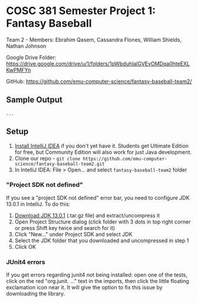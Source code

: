 # COSC 381 Semester Project 1: Fantasy Baseball

Team 2 - Members: Ebrahim Qasem, Cassandra Flones, William Shields, Nathan Johnson

Google Drive Folder: https://drive.google.com/drive/u/1/folders/1pWbduhIalGVEvOMDqa0hteEXLKwPMFYn

GitHub: https://github.com/emu-computer-science/fantasy-baseball-team2/

## Sample Output

```
...
```

## Setup
1. [Install IntelliJ IDEA](https://www.jetbrains.com/idea/) if you don't yet have it. Students get Ultimate Edition for free, but Community Edition will also work for just Java development.
2. Clone our repo - `git clone https://github.com/emu-computer-science/fantasy-baseball-team2.git`
3. In IntelliJ IDEA: File > Open... and select `fantasy-baseball-team2` folder

### "Project SDK not defined"
If you see a "project SDK not defined" error bar, you need to configure JDK 13.0.1 in IntelliJ. To do this:

1. [Download JDK 13.0.1](https://www.oracle.com/technetwork/java/javase/downloads/jdk13-downloads-5672538.html) (.tar.gz file) and extract/uncompress it
2. Open Project Structure dialog (click folder with 3 dots in top right corner or press Shift key twice and search for it)
3. Click "New..." under Project SDK and select JDK
4. Select the JDK folder that you downloaded and uncompressed in step 1
5. Click OK

### JUnit4 errors
If you get errors regarding junit4 not being installed: open one of the tests, click on the red "org.junit. ..." text in the imports, then click the little floating exclamation icon near it. It will give the option to fix this issue by downloading the library. 

